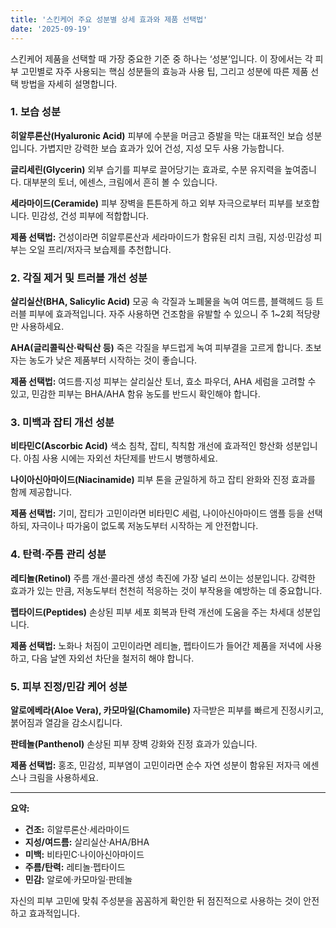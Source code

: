 ```yaml
---
title: '스킨케어 주요 성분별 상세 효과와 제품 선택법'
date: '2025-09-19'
---
```


스킨케어 제품을 선택할 때 가장 중요한 기준 중 하나는 ‘성분’입니다. 이 장에서는 각 피부 고민별로 자주 사용되는 핵심 성분들의 효능과 사용 팁, 그리고 성분에 따른 제품 선택 방법을 자세히 설명합니다.

### 1. 보습 성분
**히알루론산(Hyaluronic Acid)**
피부에 수분을 머금고 증발을 막는 대표적인 보습 성분입니다. 가볍지만 강력한 보습 효과가 있어 건성, 지성 모두 사용 가능합니다.

**글리세린(Glycerin)**
외부 습기를 피부로 끌어당기는 효과로, 수분 유지력을 높여줍니다. 대부분의 토너, 에센스, 크림에서 흔히 볼 수 있습니다.

**세라마이드(Ceramide)**
피부 장벽을 튼튼하게 하고 외부 자극으로부터 피부를 보호합니다. 민감성, 건성 피부에 적합합니다.

**제품 선택법:**
건성이라면 히알루론산과 세라마이드가 함유된 리치 크림, 지성·민감성 피부는 오일 프리/저자극 보습제를 추천합니다.

### 2. 각질 제거 및 트러블 개선 성분
**살리실산(BHA, Salicylic Acid)**
모공 속 각질과 노폐물을 녹여 여드름, 블랙헤드 등 트러블 피부에 효과적입니다. 자주 사용하면 건조함을 유발할 수 있으니 주 1~2회 적당량만 사용하세요.

**AHA(글리콜릭산·락틱산 등)**
죽은 각질을 부드럽게 녹여 피부결을 고르게 합니다. 초보자는 농도가 낮은 제품부터 시작하는 것이 좋습니다.

**제품 선택법:**
여드름·지성 피부는 살리실산 토너, 효소 파우더, AHA 세럼을 고려할 수 있고, 민감한 피부는 BHA/AHA 함유 농도를 반드시 확인해야 합니다.

### 3. 미백과 잡티 개선 성분
**비타민C(Ascorbic Acid)**
색소 침착, 잡티, 칙칙함 개선에 효과적인 항산화 성분입니다. 아침 사용 시에는 자외선 차단제를 반드시 병행하세요.

**나이아신아마이드(Niacinamide)**
피부 톤을 균일하게 하고 잡티 완화와 진정 효과를 함께 제공합니다.

**제품 선택법:**
기미, 잡티가 고민이라면 비타민C 세럼, 나이아신아마이드 앰플 등을 선택하되, 자극이나 따가움이 없도록 저농도부터 시작하는 게 안전합니다.

### 4. 탄력·주름 관리 성분
**레티놀(Retinol)**
주름 개선·콜라겐 생성 촉진에 가장 널리 쓰이는 성분입니다. 강력한 효과가 있는 만큼, 저농도부터 천천히 적응하는 것이 부작용을 예방하는 데 중요합니다.

**펩타이드(Peptides)**
손상된 피부 세포 회복과 탄력 개선에 도움을 주는 차세대 성분입니다.

**제품 선택법:**
노화나 처짐이 고민이라면 레티놀, 펩타이드가 들어간 제품을 저녁에 사용하고, 다음 날엔 자외선 차단을 철저히 해야 합니다.

### 5. 피부 진정/민감 케어 성분
**알로에베라(Aloe Vera), 카모마일(Chamomile)**
자극받은 피부를 빠르게 진정시키고, 붉어짐과 열감을 감소시킵니다.

**판테놀(Panthenol)**
손상된 피부 장벽 강화와 진정 효과가 있습니다.

**제품 선택법:**
홍조, 민감성, 피부염이 고민이라면 순수 자연 성분이 함유된 저자극 에센스나 크림을 사용하세요.

---

**요약:**
*   **건조:** 히알루론산·세라마이드
*   **지성/여드름:** 살리실산·AHA/BHA
*   **미백:** 비타민C·나이아신아마이드
*   **주름/탄력:** 레티놀·펩타이드
*   **민감:** 알로에·카모마일·판테놀

자신의 피부 고민에 맞춰 주성분을 꼼꼼하게 확인한 뒤 점진적으로 사용하는 것이 안전하고 효과적입니다.